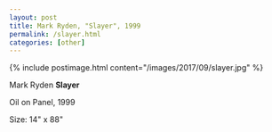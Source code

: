 ```yaml
---
layout: post
title: Mark Ryden, "Slayer", 1999
permalink: /slayer.html
categories: [other]
---
```


{% include postimage.html content="/images/2017/09/slayer.jpg" %}

Mark Ryden **Slayer**

Oil on Panel, 1999

Size: 14" x 88"
